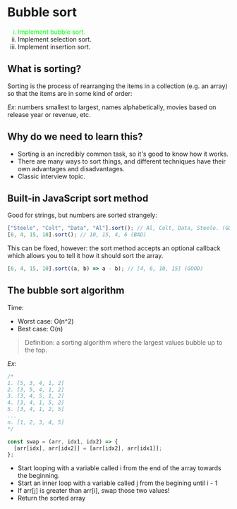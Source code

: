 # Bubble sort

<ul style="list-style:lower-roman">
  <li style="color: #00FF00">Implement bubble sort.</li>
  <li>Implement selection sort.</li>
  <li>Implement insertion sort.</li>
</ul>

## What is sorting?

Sorting is the process of rearranging the items in a collection (e.g. an array) so that the items are in some kind of order:

_Ex:_ numbers smallest to largest, names alphabetically, movies based on release year or revenue, etc.

## Why do we need to learn this?

- Sorting is an incredibly common task, so it's good to know how it works.
- There are many ways to sort things, and different techniques have their own advantages and disadvantages.
- Classic interview topic.

## Built-in JavaScript sort method

Good for strings, but numbers are sorted strangely:

```js
["Steele", "Colt", "Data", "Al"].sort(); // Al, Colt, Data, Steele. (GOOD)
[6, 4, 15, 10].sort(); // 10, 15, 4, 6 (BAD)
```

This can be fixed, however: the sort method accepts an optional callback which allows you to tell it how it should sort the array.

```js
[6, 4, 15, 10].sort((a, b) => a - b); // [4, 6, 10, 15] (GOOD)
```

## The bubble sort algorithm

Time:

- Worst case: O(n^2)
- Best case: O(n)

> Definition: a sorting algorithm where the largest values bubble up to the top.

_Ex:_

```js
/*
1. [5, 3, 4, 1, 2] 
2. [3, 5, 4, 1, 2] 
3. [3, 4, 5, 1, 2] 
4. [3, 4, 1, 5, 2] 
5. [3, 4, 1, 2, 5] 
...
n. [1, 2, 3, 4, 5]
*/

const swap = (arr, idx1, idx2) => {
  [arr[idx], arr[idx2]] = [arr[idx2], arr[idx1]];
};
```

- Start looping with a variable called i from the end of the array towards the beginning.
- Start an inner loop with a variable called j from the begining until i - 1
- If arr[j] is greater than arr[i], swap those two values!
- Return the sorted array
